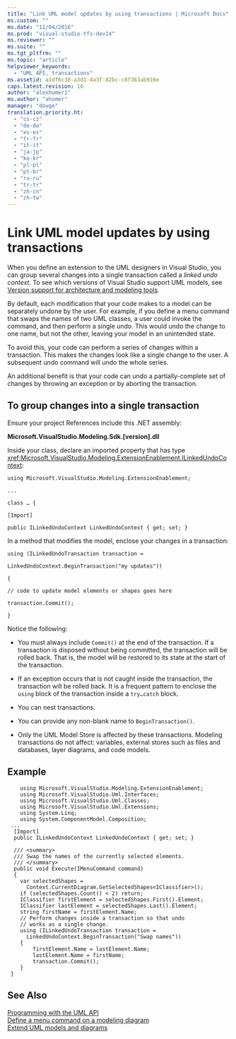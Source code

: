 ```yaml
---
title: "Link UML model updates by using transactions | Microsoft Docs"
ms.custom: ""
ms.date: "11/04/2016"
ms.prod: "visual-studio-tfs-dev14"
ms.reviewer: ""
ms.suite: ""
ms.tgt_pltfrm: ""
ms.topic: "article"
helpviewer_keywords: 
  - "UML API, transactions"
ms.assetid: a1df6c38-a3d1-4a3f-82bc-c8f363ab916e
caps.latest.revision: 16
author: "alexhomer1"
ms.author: "ahomer"
manager: "douge"
translation.priority.ht: 
  - "cs-cz"
  - "de-de"
  - "es-es"
  - "fr-fr"
  - "it-it"
  - "ja-jp"
  - "ko-kr"
  - "pl-pl"
  - "pt-br"
  - "ru-ru"
  - "tr-tr"
  - "zh-cn"
  - "zh-tw"
---
```

# Link UML model updates by using transactions
When you define an extension to the UML designers in Visual Studio, you can group several changes into a single transaction called a *linked undo context*. To see which versions of Visual Studio support UML models, see [Version support for architecture and modeling tools](../modeling/what-s-new-for-design-in-visual-studio.md#VersionSupport).  
  
 By default, each modification that your code makes to a model can be separately undone by the user. For example, if you define a menu command that swaps the names of two UML classes, a user could invoke the command, and then perform a single undo. This would undo the change to one name, but not the other, leaving your model in an unintended state.  
  
 To avoid this, your code can perform a series of changes within a transaction. This makes the changes look like a single change to the user. A subsequent undo command will undo the whole series.  
  
 An additional benefit is that your code can undo a partially-complete set of changes by throwing an exception or by aborting the transaction.  
  
## To group changes into a single transaction  
 Ensure your project References include this .NET assembly:  
  
 **Microsoft.VisualStudio.Modeling.Sdk.[version].dll**  
  
 Inside your class, declare an imported property that has type <xref:Microsoft.VisualStudio.Modeling.ExtensionEnablement.ILinkedUndoContext>:  
  
 `using Microsoft.VisualStudio.Modeling.ExtensionEnablement;`  
  
 `...`  
  
 `class … {`  
  
 `[Import]`  
  
 `public ILinkedUndoContext LinkedUndoContext { get; set; }`  
  
 In a method that modifies the model, enclose your changes in a transaction:  
  
 `using (ILinkedUndoTransaction transaction =`  
  
 `LinkedUndoContext.BeginTransaction("my updates"))`  
  
 `{`  
  
 `// code to update model elements or shapes goes here`  
  
 `transaction.Commit();`  
  
 `}`  
  
 Notice the following:  
  
-   You must always include `Commit()` at the end of the transaction. If a transaction is disposed without being committed, the transaction will be rolled back. That is, the model will be restored to its state at the start of the transaction.  
  
-   If an exception occurs that is not caught inside the transaction, the transaction will be rolled back. It is a frequent pattern to enclose the `using` block of the transaction inside a `try…catch` block.  
  
-   You can nest transactions.  
  
-   You can provide any non-blank name to `BeginTransaction()`.  
  
-   Only the UML Model Store is affected by these transactions. Modeling transactions do not affect: variables, external stores such as files and databases, layer diagrams, and code models.  
  
## Example  
  
```  
    using Microsoft.VisualStudio.Modeling.ExtensionEnablement;  
    using Microsoft.VisualStudio.Uml.Interfaces;  
    using Microsoft.VisualStudio.Uml.Classes;  
    using Microsoft.VisualStudio.Uml.Extensions;  
    using System.Linq;  
    using System.ComponentModel.Composition;  
 ...  
  [Import]  
  public ILinkedUndoContext LinkedUndoContext { get; set; }  
  
  /// <summary>  
  /// Swap the names of the currently selected elements.  
  /// </summary>  
  public void Execute(IMenuCommand command)  
  {  
    var selectedShapes =  
      Context.CurrentDiagram.GetSelectedShapes<IClassifier>();  
    if (selectedShapes.Count() < 2) return;  
    IClassifier firstElement = selectedShapes.First().Element;  
    IClassifier lastElement = selectedShapes.Last().Element;  
    string firstName = firstElement.Name;  
    // Perform changes inside a transaction so that undo  
    // works as a single change.  
    using (ILinkedUndoTransaction transaction =   
      LinkedUndoContext.BeginTransaction("Swap names"))  
    {  
        firstElement.Name = lastElement.Name;  
        lastElement.Name = firstName;  
        transaction.Commit();  
    }  
 }  
```  
  
## See Also  
 [Programming with the UML API](../modeling/programming-with-the-uml-api.md)   
 [Define a menu command on a modeling diagram](../modeling/define-a-menu-command-on-a-modeling-diagram.md)   
 [Extend UML models and diagrams](../modeling/extend-uml-models-and-diagrams.md)